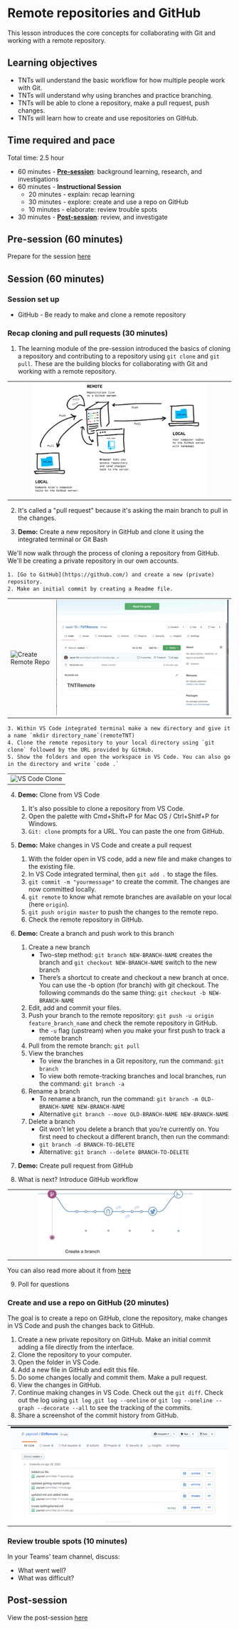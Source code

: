 # Remote repositories and GitHub

This lesson introduces the core concepts for collaborating with Git and working with a remote repository.

## Learning objectives

* TNTs will understand the basic workflow for how multiple people work with Git.
* TNTs will understand why using branches and practice branching.
* TNTs will be able to clone a repository, make a pull request, push changes.
* TNTs will learn how to create and use repositories on GitHub.

## Time required and pace

Total time: 2.5 hour

* 60 minutes - [**Pre-session**](https://github.com/tnt-summer-academy/Curriculum/wiki/%5BENG2.0%5D-Remote-Repositories-and-GitHub): background learning, research, and investigations
* 60 minutes - **Instructional Session**
    * 20 minutes - explain: recap learning
    * 30 minutes - explore: create and use a repo on GitHub
    * 10 minutes - elaborate: review trouble spots
* 30 minutes - [**Post-session**](https://github.com/tnt-summer-academy/Curriculum/wiki/%5BENG2.0%5D-Remote-Repositories-and-GitHub): review, and investigate

## Pre-session (60 minutes)

Prepare for the session [here](../../../wiki/[ENG2.0]-Remote-Repositories-and-GitHub)

## Session (60 minutes)

### Session set up

* GitHub - Be ready to make and clone a remote repository

### Recap cloning and pull requests (30 minutes)

1. The learning module of the pre-session introduced the basics of cloning a repository and contributing to a repository using `git clone` and `git pull`. These are the building blocks for collaborating with Git and working with a remote repository.

<table style="border: none">
    <tr align="center">
        <td><img src="./remotes.png" alt="Clone, Pull and Push" width="80%"> </td>
    
</tr>
</table>

2. It's called a "pull request" because it's asking the main branch to pull in the changes.

3. **Demo:** Create a new repository in GitHub and clone it using the integrated terminal or Git Bash

We'll now walk through the process of cloning a repository from GitHub. We'll be creating a private repository in our own accounts.

    1. [Go to GitHub](https://github.com/) and create a new (private) repository.
    2. Make an initial commit by creating a Readme file.

<table style="border: none">
    <tr>
        <td><img src="./CreateRemoteRepo.gif" alt="Create Remote Repo"> </td>
        <td><img src="./CloneURL.gif" alt="Clone URL"></td>
    </tr>
</table>

    3. Within VS Code integrated terminal make a new directory and give it a name `mkdir directory_name`(remoteTNT)
    4. Clone the remote repository to your local directory using `git clone` followed by the URL provided by GitHub.
    5. Show the folders and open the workspace in VS Code. You can also go in the directory and write `code .`

<table style="border: none">
    <tr align="center">
        <td><img src="./VSCodeRemoteClone.gif" width="75%" alt= "VS Code Clone"> </td> 
 </tr>
</table>

4. **Demo:** Clone from VS Code

    1. It's also possible to clone a repository from VS Code.
    2. Open the palette with Cmd+Shift+P for Mac OS / Ctrl+Shitf+P for Windows.
    3. `Git: clone` prompts for a URL. You can paste the one from GitHub.

5. **Demo:** Make changes in VS Code and create a pull request

    1. With the folder open in VS code, add a new file and make changes to the existing file.
    2. In VS Code integrated terminal, then  `git add .` to stage the files.
    3. `git commit -m "yourmessage"` to create the commit. The changes are now committed locally.
    5. `git remote` to know what remote branches are available on your local (here `origin`).
    6. `git push origin master` to push the changes to the remote repo.
    7. Check the remote repository in GitHub.

6. **Demo:** Create a branch and push work to this branch
    1. Create a new branch
        - Two-step method: `git branch NEW-BRANCH-NAME` creates the branch and `git checkout NEW-BRANCH-NAME` switch to the new branch
        - There’s a shortcut to create and checkout a new branch at once. You can use the -b option (for branch) with git checkout. The following commands do the same thing: `git checkout -b NEW-BRANCH-NAME`
    2. Edit, add and commit your files.
    3. Push your branch to the remote repository: `git push -u origin feature_branch_name` and check the remote repository in GitHub.
         - the `-u` flag (upstream) when you make your first push to track a remote branch
    4. Pull from the remote branch: `git pull`
    5. View the branches
        - To view the branches in a Git repository, run the command: `git branch`
        - To view both remote-tracking branches and local branches, run the command: `git branch -a`
    6. Rename a branch
        - To rename a branch, run the command: `git branch -m OLD-BRANCH-NAME NEW-BRANCH-NAME`
        - Alternative `git branch --move OLD-BRANCH-NAME NEW-BRANCH-NAME`
    7. Delete a branch
         - Git won’t let you delete a branch that you’re currently on. You first need to checkout a different branch, then run the command:
        - `git branch -d BRANCH-TO-DELETE`
        - Alternative: `git branch --delete BRANCH-TO-DELETE`

7. **Demo:** Create pull request from GitHub

8. What is next? Introduce GitHub workflow

<table style="border: none">
    <tr align="center">
        <td><img src="./GitHubWorkFlow.gif" width="75%" alt="GitHub work flow]"> 
    </td> 
 </tr>
</table>

You can also read more about it from [here](https://guides.github.com/introduction/flow/)

9. Poll for questions

### Create and use a repo on GitHub (20 minutes)

The goal is to create a repo on GitHub, clone the repository, make changes in VS Code and push the changes back to GitHub.

1. Create a new private repository on GitHub. Make an initial commit adding a file directly from the interface.
2. Clone the repository to your computer.
3. Open the folder in VS Code.
4. Add a new file in GitHub and edit this file.
5. Do some changes locally and commit them. Make a pull request.
6. View the changes in GitHub.
7. Continue making changes in VS Code. Check out the `git diff`. Check out the log using `git log` ,`git log --oneline` or `git log --oneline --graph --decorate --all` to see the tracking of the commits.
8. Share a screenshot of the commit history from GitHub.

<table style="border: none">
    <tr align="center">
        <td><img src="./commitHistory.png" alt="commit History"> </td>
    </tr>
</table>


### Review trouble spots (10 minutes)

In your Teams' team channel, discuss:

* What went well?
* What was difficult?

## Post-session

View the post-session [here](https://github.com/tnt-summer-academy/Curriculum/wiki/%5BENG2.0%5D-Remote-Repositories-and-GitHub)
